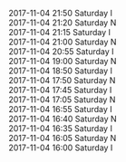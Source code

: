 2017-11-04 21:50 Saturday  I  
2017-11-04 21:20 Saturday  N  
2017-11-04 21:15 Saturday  I  
2017-11-04 21:00 Saturday  N  
2017-11-04 20:55 Saturday  I  
2017-11-04 19:00 Saturday  N  
2017-11-04 18:50 Saturday  I  
2017-11-04 17:50 Saturday  N  
2017-11-04 17:45 Saturday  I  
2017-11-04 17:05 Saturday  N  
2017-11-04 16:55 Saturday  I  
2017-11-04 16:40 Saturday  N  
2017-11-04 16:35 Saturday  I  
2017-11-04 16:05 Saturday  N  
2017-11-04 16:00 Saturday  I  
